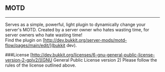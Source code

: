 ## MOTD
----
Serves as a simple, powerful, light plugin to dynamically change your server's MOTD.
Created by a server owner who hates wasting time, for server owners who hate wasting time!  
Find the plugin on [http://dev.bukkit.org/server-mods/motd-flow/pages/main/edit/](bukkit dev).

###License
[http://dev.bukkit.org/licenses/6-gnu-general-public-license-version-2-gplv2/](GNU General Public License version 2)
Please follow the rules of the license outlined above.